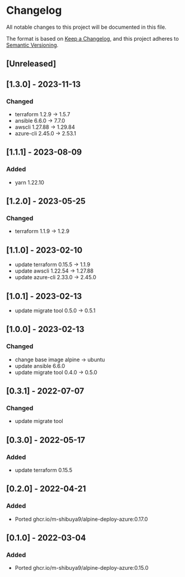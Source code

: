 # Changelog

All notable changes to this project will be documented in this file.

The format is based on [Keep a Changelog](https://keepachangelog.com/en/1.0.0/),
and this project adheres to [Semantic Versioning](https://semver.org/spec/v2.0.0.html).

## [Unreleased]

## [1.3.0] - 2023-11-13

### Changed

- terraform 1.2.9 -> 1.5.7
- ansible 6.6.0 -> 7.7.0
- awscli 1.27.88 -> 1.29.84
- azure-cli 2.45.0 -> 2.53.1

## [1.1.1] - 2023-08-09

### Added

- yarn 1.22.10

## [1.2.0] - 2023-05-25

### Changed

- terraform 1.1.9 -> 1.2.9

## [1.1.0] - 2023-02-10

- update terraform 0.15.5 -> 1.1.9
- update awscli 1.22.54 -> 1.27.88
- update azure-cli 2.33.0 -> 2.45.0

## [1.0.1] - 2023-02-13

- update migrate tool 0.5.0 -> 0.5.1

## [1.0.0] - 2023-02-13

### Changed

- change base image alpine -> ubuntu
- update ansible 6.6.0
- update migrate tool 0.4.0 -> 0.5.0

## [0.3.1] - 2022-07-07

### Changed

- update migrate tool

## [0.3.0] - 2022-05-17

### Added

- update terraform 0.15.5

## [0.2.0] - 2022-04-21

### Added

- Ported ghcr.io/m-shibuya9/alpine-deploy-azure:0.17.0

## [0.1.0] - 2022-03-04

### Added

- Ported ghcr.io/m-shibuya9/alpine-deploy-azure:0.15.0
